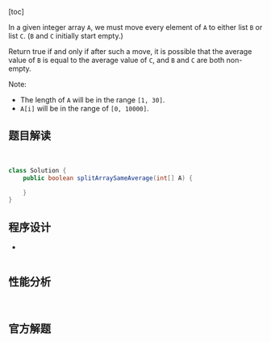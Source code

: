 [toc]

In a given integer array `A`, we must move every element of `A` to either list `B` or list `C`. (`B` and `C` initially start empty.)

Return true if and only if after such a move, it is possible that the average value of `B` is equal to the average value of `C`, and `B` and `C` are both non-empty.



Note:

* The length of `A` will be in the range `[1, 30]`.
* `A[i]` will be in the range of `[0, 10000]`.



## 题目解读

&emsp;

```java
class Solution {
    public boolean splitArraySameAverage(int[] A) {

    }
}
```

## 程序设计

* 

```java

```

## 性能分析

&emsp;



## 官方解题

&emsp;